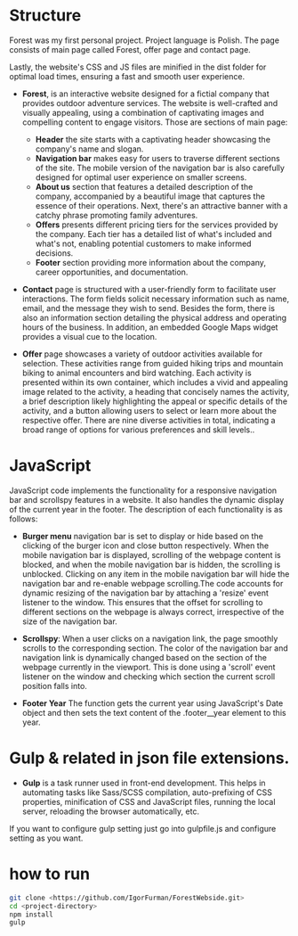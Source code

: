 # Structure

Forest was my first personal project. Project language is Polish. The page 
consists of main page called Forest, offer page and contact page. 

Lastly, the website's CSS and JS files are minified in the dist folder for optimal load times, ensuring a fast and smooth user experience. 

- **Forest**, is an interactive website designed for a fictial company that provides outdoor adventure services. The website is well-crafted and visually appealing, using a combination of captivating images and compelling content to engage visitors. Those are sections of main page: 

  - **Header**  the site starts with a captivating header showcasing the company's name and slogan.
  - **Navigation bar** makes easy for users to traverse different sections of the site. The mobile version of the navigation bar is also carefully designed for optimal user experience on smaller screens.
  - **About us**  section that features a detailed description of the company, accompanied by a beautiful image that captures the essence of their operations. Next, there's an attractive banner with a catchy phrase promoting family adventures. 
  - **Offers**  presents different pricing tiers for the services provided by the company. Each tier has a detailed list of what's included and what's not, enabling potential customers to make informed decisions.
  - **Footer** section providing more information about the company, career opportunities, and documentation. 

- **Contact** page is structured with a user-friendly form to facilitate user interactions. The form fields solicit necessary information such as name, email, and the message they wish to send. Besides the form, there is also an information section detailing the physical address and operating hours of the business. In addition, an embedded Google Maps widget provides a visual cue to the location.

- **Offer** page showcases a variety of outdoor activities available for selection. These activities range from guided hiking trips and mountain biking to animal encounters and bird watching. Each activity is presented within its own container, which includes a vivid and appealing image related to the activity, a heading that concisely names the activity, a brief description likely highlighting the appeal or specific details of the activity, and a button allowing users to select or learn more about the respective offer. There are nine diverse activities in total, indicating a broad range of options for various preferences and skill levels..

# JavaScript 

JavaScript code implements the functionality for a responsive navigation bar and scrollspy features in a website. It also handles the dynamic display of the current year in the footer. The description of each functionality is as follows:

- **Burger menu** navigation bar is set to display or hide based on the clicking of the burger icon and close button respectively. When the mobile navigation bar is displayed, scrolling of the webpage content is blocked, and when the mobile navigation bar is hidden, the scrolling is unblocked. Clicking on any item in the mobile navigation bar will hide the navigation bar and re-enable webpage scrolling.The code accounts for dynamic resizing of the navigation bar by attaching a 'resize' event listener to the window. This ensures that the offset for scrolling to different sections on the webpage is always correct, irrespective of the size of the navigation bar.

- **Scrollspy**: When a user clicks on a navigation link, the page smoothly scrolls to the corresponding section. The color of the navigation bar and navigation link is dynamically changed based on the section of the webpage currently in the viewport. This is done using a 'scroll' event listener on the window and checking which section the current scroll position falls into.

- **Footer Year** The function gets the current year using JavaScript's Date object and then sets the text content of the .footer__year element to this year.

# Gulp & related in json file extensions.

- **Gulp** is a task runner used in front-end development. This helps in automating tasks like Sass/SCSS compilation, auto-prefixing of CSS properties, minification of CSS and JavaScript files, running the local server, reloading the browser automatically, etc.

If you want to configure gulp setting just go into gulpfile.js and configure setting as you want.

# how to run

```bash
git clone <https://github.com/IgorFurman/ForestWebside.git>
cd <project-directory>
npm install
gulp
```

